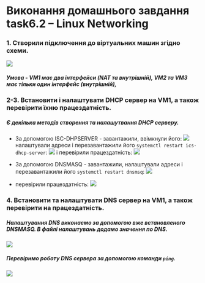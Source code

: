 # Виконання домашнього завдання task6.2 – Linux Networking

### 1. Створили підключення до віртуальних машин згідно схеми. 
![](https://drive.google.com/uc?export=view&id=1hZmEhjKN5mtu8ZqDAwBNEprEF2GLP13J)
##### Умова - VM1 має два інтерфейси (NAT та внутрішній), VM2 та VM3 має тільки один інтерфейс (внутрішній),

### 2-3. Встановити і налаштувати DHCP сервер на VM1, а також перевірити їхню працездатність.
##### Є декілька методів створення та налашутвання DHCP серверу.
- За допомогою ISC-DHPSERVER - завантажили, ввімкнули його:
![](https://drive.google.com/uc?export=view&id=1uV1QoD6zxaGlClIZJ0_WuaI_xE8jRgvK)
налаштували адреси і перезавантажили його ```systemctl restart ics-dhcp-server```:
![](https://drive.google.com/uc?export=view&id=1A2VHx-GgW4aN2VIR1GyxrC9DnynDsUoq)
і перевірили працездатність:
![](https://drive.google.com/uc?export=view&id=1GiQ3AY0lvlo_8e65kJGNByQUZSPJqmWx)

- За допомогою DNSMASQ - завантажили, налаштували адреси і перезавантажили його ```systemctl restart dnsmsq```:
![](https://drive.google.com/uc?export=view&id=1K--raLKI6YFR_95hfJuIgWdU3Mf-4NhW)
- перевірили працездатність:
![](https://drive.google.com/uc?export=view&id=1NasJPe1F2bmNvlzesGgsriXXE3QofJdF)


### 4. Встановити та налаштувати DNS сервер на VM1, а також перевірити на працездатність.
##### Налаштування DNS виконаємо за допомогою вже встановленого DNSMASQ. В файлі налаштувань додамо значення по DNS.
![](https://drive.google.com/uc?export=view&id=1Sh0hveQ2xaqFRfRoXpl58lXKOvWVoqWt)
 

##### Перевіримо роботу DNS сервера за допомогою команди ```ping```.

![](https://drive.google.com/uc?export=view&id=16kssX1azAuZTZnfn7NJr2JlSaqaNdN6j)


